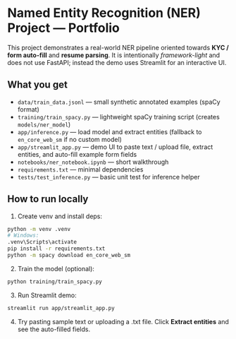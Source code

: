 # Named Entity Recognition (NER) Project — Portfolio

This project demonstrates a real-world NER pipeline oriented towards **KYC / form auto-fill** and **resume parsing**. It is intentionally _framework-light_ and does not use FastAPI; instead the demo uses Streamlit for an interactive UI.

## What you get
- `data/train_data.jsonl` — small synthetic annotated examples (spaCy format)
- `training/train_spacy.py` — lightweight spaCy training script (creates `models/ner_model`)
- `app/inference.py` — load model and extract entities (fallback to `en_core_web_sm` if no custom model)
- `app/streamlit_app.py` — demo UI to paste text / upload file, extract entities, and auto-fill example form fields
- `notebooks/ner_notebook.ipynb` — short walkthrough
- `requirements.txt` — minimal dependencies
- `tests/test_inference.py` — basic unit test for inference helper

## How to run locally
1. Create venv and install deps:
```bash
python -m venv .venv
# Windows:
.venv\Scripts\activate
pip install -r requirements.txt
python -m spacy download en_core_web_sm
```
2. Train the model (optional):
```bash
python training/train_spacy.py
```
3. Run Streamlit demo:
```bash
streamlit run app/streamlit_app.py
```
4. Try pasting sample text or uploading a .txt file. Click **Extract entities** and see the auto-filled fields.

